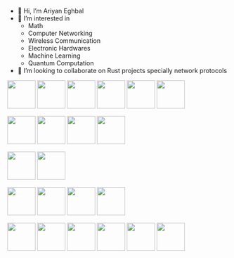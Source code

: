 - 👋 Hi, I’m Ariyan Eghbal
- 👀 I’m interested in
  * Math
  * Computer Networking
  * Wireless Communication
  * Electronic Hardwares
  * Machine Learning
  * Quantum Computation
- 💞️ I’m looking to collaborate on Rust projects specially network protocols


<img src="https://cdn.jsdelivr.net/gh/devicons/devicon/icons/linux/linux-original.svg" width="64" height="64" /> <img src="https://cdn.jsdelivr.net/gh/devicons/devicon/icons/bash/bash-original.svg" width="64" height="64" /> <img src="https://cdn.jsdelivr.net/gh/devicons/devicon/icons/debian/debian-original-wordmark.svg" width="64" height="64" /> <img src="https://cdn.jsdelivr.net/gh/devicons/devicon/icons/ubuntu/ubuntu-plain-wordmark.svg" width="64" height="64" /> <img src="https://cdn.jsdelivr.net/gh/devicons/devicon/icons/nixos/nixos-original.svg"  width="64" height="64"/> <img src="https://cdn.jsdelivr.net/gh/devicons/devicon/icons/vim/vim-original.svg"  width="64" height="64"/>





<img src="https://cdn.jsdelivr.net/gh/devicons/devicon/icons/c/c-original.svg"  width="64" height="64"/> <img src="https://cdn.jsdelivr.net/gh/devicons/devicon/icons/cplusplus/cplusplus-original.svg" width="64" height="64"/> <img src="https://cdn.jsdelivr.net/gh/devicons/devicon/icons/rust/rust-original.svg" width="64" height="64"/> <img src="https://cdn.jsdelivr.net/gh/devicons/devicon/icons/python/python-original-wordmark.svg" width="64" height="64"/> 


<img src="https://cdn.jsdelivr.net/gh/devicons/devicon/icons/django/django-plain.svg" width="64" height="64"/> <img src="https://cdn.jsdelivr.net/gh/devicons/devicon/icons/flask/flask-original.svg"   width="64" height="64"/>
          

<img src="https://cdn.jsdelivr.net/gh/devicons/devicon/icons/opencv/opencv-original-wordmark.svg"  width="64" height="64"/> <img src="https://cdn.jsdelivr.net/gh/devicons/devicon/icons/tensorflow/tensorflow-original.svg"   width="64" height="64"/> <img src="https://cdn.jsdelivr.net/gh/devicons/devicon/icons/neo4j/neo4j-original.svg"   width="64" height="64"/> <img src="https://cdn.jsdelivr.net/gh/devicons/devicon/icons/networkx/networkx-original.svg"   width="64" height="64"/>
          
          



<img src="https://cdn.jsdelivr.net/gh/devicons/devicon/icons/git/git-original-wordmark.svg"   width="64" height="64"/> <img src="https://cdn.jsdelivr.net/gh/devicons/devicon/icons/postgresql/postgresql-original-wordmark.svg"   width="64" height="64"/> <img src="https://cdn.jsdelivr.net/gh/devicons/devicon/icons/nginx/nginx-original.svg"   width="64" height="64"/> <img src="https://cdn.jsdelivr.net/gh/devicons/devicon/icons/prometheus/prometheus-original.svg"  width="64" height="64"/> <img src="https://cdn.jsdelivr.net/gh/devicons/devicon/icons/grafana/grafana-original.svg"   width="64" height="64"/> <img src="https://cdn.jsdelivr.net/gh/devicons/devicon/icons/docker/docker-original.svg"   width="64" height="64"/>
          
          

          
